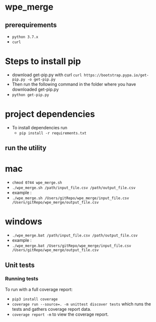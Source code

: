 # wpe_merge

## prerequirements
* `python 3.7.x`
* `curl`

# Steps to install pip
* download get-pip.py with curl `curl https://bootstrap.pypa.io/get-pip.py -o get-pip.py`
* Then run the following command in the folder where you have downloaded get-pip.py
* `python get-pip.py`

# project dependencies 
* To install dependencies run
    * `pip install -r requirements.txt`

## run the utility

# mac
* `chmod 0744 wpe_merge.sh`
* `./wpe_merge.sh /path/input_file.csv /path/output_file.csv`
* example :
* `./wpe_merge.sh /Users/gitRepo/wpe_merge/input_file.csv /Users/gitRepo/wpe_merge/output_file.csv`

# windows
* `./wpe_merge.bat /path/input_file.csv /path/output_file.csv`
* example :
* `./wpe_merge.bat /Users/gitRepo/wpe_merge/input_file.csv /Users/gitRepo/wpe_merge/output_file.csv`

## Unit tests
### Running tests

To run with a full coverage report:
  * `pip3 install coverage`
  * `coverage run --source=. -m unittest discover tests` which runs the tests and gathers coverage report data.
  * `coverage report -m` to view the coverage report.
